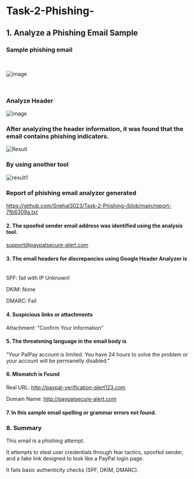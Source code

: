 # Task-2-Phishing-
## 1. Analyze a Phishing Email Sample
### Sample phishing email
<br>

![image](https://github.com/user-attachments/assets/327d4be8-09e8-4e45-912b-87a923eb26a5)

<br>

### Analyze Header
![image](https://github.com/user-attachments/assets/97ef362b-75df-428a-8707-f20b1a4418d3)

### After analyzing the header information, it was found that the email contains phishing indicators.
![Result](https://github.com/user-attachments/assets/40f40469-6899-4191-871e-8baaf8939f6a)

### By using another tool 
![result1](https://github.com/user-attachments/assets/d5ab72c3-72e0-41f3-96a4-f7b362f097be)
<br>

### Report of phishing email analyzer generated
https://github.com/Snehal3023/Task-2-Phishing-/blob/main/report-7fb6309a.txt


#### 2. The spoofed sender email address was identified using the analysis tool.
support@paypalsecure-alert.com

#### 3. The email headers for discrepancies using Google Header Analyzer is
<br>
SPF: fail with IP Unknown!

DKIM: None

DMARC: Fail

#### 4. Suspicious links or attachments 
Attachment: "Confirm Your Information"

#### 5. The threatening language in the email body is 

"Your PalPay account is limited. You have 24 hours to solve the problem or your account will be permanetly disabled."

#### 6. Mismatch is Found
Real URL: http://paypal-verification-alert123.com

Domain Name: http://paypalsecure-alert.com


#### 7. In this sample email spelling or grammar errors not found.

### 8. Summary
This email is a phishing attempt. 

It attempts to steal user credentials through fear tactics, spoofed sender, and a fake link designed to look like a PayPal login page.

It fails basic authenticity checks (SPF, DKIM, DMARC).
